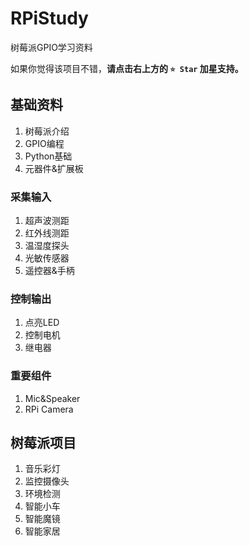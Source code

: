 # RPiStudy

树莓派GPIO学习资料

如果你觉得该项目不错，**请点击右上方的 `⭐️ Star` 加星支持。**

## 基础资料
1. 树莓派介绍
1. GPIO编程
1. Python基础
1. 元器件&扩展板
### 采集输入
1. 超声波测距
1. 红外线测距
1. 温湿度探头
1. 光敏传感器
1. 遥控器&手柄
### 控制输出
1. 点亮LED
1. 控制电机
1. 继电器
### 重要组件
1. Mic&Speaker
1. RPi Camera

## 树莓派项目
1. 音乐彩灯
1. 监控摄像头
1. 环境检测
1. 智能小车
1. 智能魔镜
1. 智能家居

